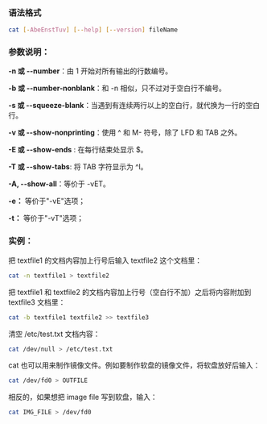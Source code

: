 ### 语法格式

```bash
cat [-AbeEnstTuv] [--help] [--version] fileName
```

### 参数说明：

**-n 或 --number**：由 1 开始对所有输出的行数编号。

**-b 或 --number-nonblank**：和 -n 相似，只不过对于空白行不编号。

**-s 或 --squeeze-blank**：当遇到有连续两行以上的空白行，就代换为一行的空白行。

**-v 或 --show-nonprinting**：使用 ^ 和 M- 符号，除了 LFD 和 TAB 之外。

**-E 或 --show-ends** : 在每行结束处显示 $。

**-T 或 --show-tabs**: 将 TAB 字符显示为 ^I。

**-A, --show-all**：等价于 -vET。

**-e：** 等价于"-vE"选项；

**-t：** 等价于"-vT"选项；

### 实例：

把 textfile1 的文档内容加上行号后输入 textfile2 这个文档里：

```bash
cat -n textfile1 > textfile2
```

把 textfile1 和 textfile2 的文档内容加上行号（空白行不加）之后将内容附加到 textfile3 文档里：

```bash
cat -b textfile1 textfile2 >> textfile3
```

清空 /etc/test.txt 文档内容：

```bash
cat /dev/null > /etc/test.txt
```

cat 也可以用来制作镜像文件。例如要制作软盘的镜像文件，将软盘放好后输入：

```bash
cat /dev/fd0 > OUTFILE
```

相反的，如果想把 image file 写到软盘，输入：

```bash
cat IMG_FILE > /dev/fd0
```